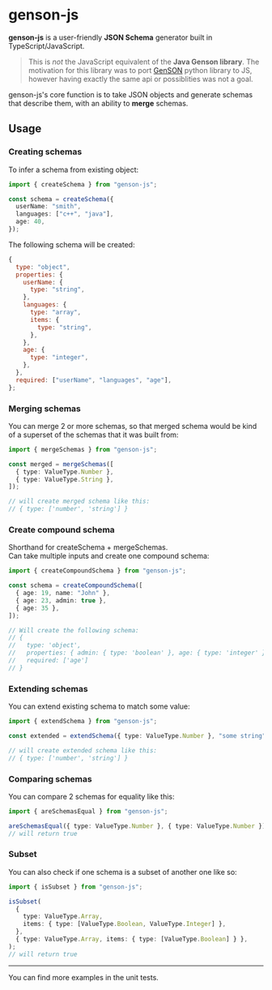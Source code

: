 # genson-js

**genson-js** is a user-friendly **JSON Schema** generator built in TypeScript/JavaScript.

> This is _not_ the JavaScript equivalent of the **Java Genson library**.
> The motivation for this library was to port [GenSON](https://github.com/cequencer/GenSON) python library to JS, however having exactly the same api or possiblities was not a goal.

genson-js's core function is to take JSON objects and generate schemas that describe them, with an ability to **merge** schemas.

## Usage

### Creating schemas

To infer a schema from existing object:

```ts
import { createSchema } from "genson-js";

const schema = createSchema({
  userName: "smith",
  languages: ["c++", "java"],
  age: 40,
});
```

The following schema will be created:

```js
{
  type: "object",
  properties: {
    userName: {
      type: "string",
    },
    languages: {
      type: "array",
      items: {
        type: "string",
      },
    },
    age: {
      type: "integer",
    },
  },
  required: ["userName", "languages", "age"],
};
```

### Merging schemas

You can merge 2 or more schemas, so that merged schema would be kind of a superset of the schemas that it was built from:

```ts
import { mergeSchemas } from "genson-js";

const merged = mergeSchemas([
  { type: ValueType.Number },
  { type: ValueType.String },
]);

// will create merged schema like this:
// { type: ['number', 'string'] }
```

### Create compound schema

Shorthand for createSchema + mergeSchemas.  
Can take multiple inputs and create one compound schema:

```ts
import { createCompoundSchema } from "genson-js";

const schema = createCompoundSchema([
  { age: 19, name: "John" },
  { age: 23, admin: true },
  { age: 35 },
]);

// Will create the following schema:
// {
//   type: 'object',
//   properties: { admin: { type: 'boolean' }, age: { type: 'integer' }, name: { type: 'string' } },
//   required: ['age']
// }
```

### Extending schemas

You can extend existing schema to match some value:

```ts
import { extendSchema } from "genson-js";

const extended = extendSchema({ type: ValueType.Number }, "some string");

// will create extended schema like this:
// { type: ['number', 'string'] }
```

### Comparing schemas

You can compare 2 schemas for equality like this:

```ts
import { areSchemasEqual } from "genson-js";

areSchemasEqual({ type: ValueType.Number }, { type: ValueType.Number });
// will return true
```

### Subset

You can also check if one schema is a subset of another one like so:

```ts
import { isSubset } from "genson-js";

isSubset(
  {
    type: ValueType.Array,
    items: { type: [ValueType.Boolean, ValueType.Integer] },
  },
  { type: ValueType.Array, items: { type: [ValueType.Boolean] } },
);
// will return true
```

<hr/>
You can find more examples in the unit tests.
